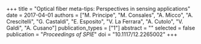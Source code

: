 +++
title = "Optical fiber meta-tips: Perspectives in sensing applications"
date = 2017-04-01
authors = ["M. Principe", "M. Consales", "A. Micco", "A. Crescitelli", "G. Castaldi", "E. Esposito", "V. La Ferrara", "A. Cutolo", "V. Galdi", "A. Cusano"]
publication_types = ["1"]
abstract = ""
selected = false
publication = "*Proceedings of SPIE*"
doi = "10.1117/12.2265002"
+++

